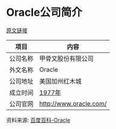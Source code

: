 # Oracle公司简介

[原文链接](https://www.it-this-year.com/2020/04/21/129)

|项目|内容|
|-----|-----|
|公司名称|甲骨文股份有限公司|
|外文名称|Oracle|
|公司地址|美国加州红木城|
|成立时间|[1977年](https://www.it-this-year.com/1911/)|
|公司官网|http://www.oracle.com/|

资料来源: 
[百度百科-Oracle](https://baike.baidu.com/item/%E7%94%B2%E9%AA%A8%E6%96%87%E5%85%AC%E5%8F%B8/430115?fromtitle=Oracle&fromid=301207)